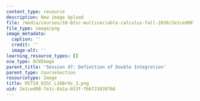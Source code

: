 ```yaml
---
content_type: resource
description: New image Upload
file: /media/courses/18-02sc-multivariable-calculus-fall-2010/2e1ced087e1c8a1ab53ffbb723838766_MIT18_02SC_L16Brds_3.png
file_type: image/png
image_metadata:
  caption: ''
  credit: ''
  image-alt: ''
learning_resource_types: []
ocw_type: OCWImage
parent_title: 'Session 47: Definition of Double Integration'
parent_type: CourseSection
resourcetype: Image
title: MIT18_02SC_L16Brds_3.png
uid: 2e1ced08-7e1c-8a1a-b53f-fbb723838766
---
```

